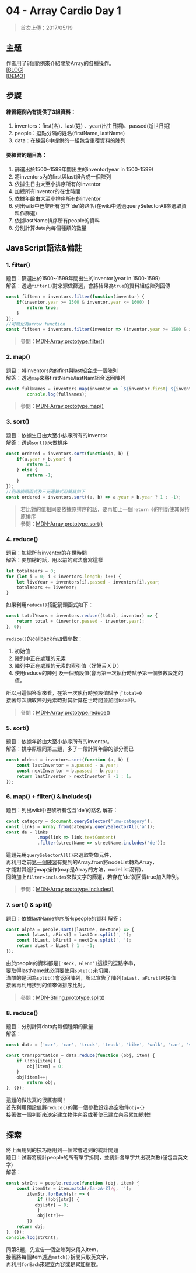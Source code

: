 # **04 - Array Cardio Day 1**
>首次上傳：2017/05/19  

## **主題**
作者用了8個範例來介紹關於Array的各種操作。  
[[BLOG]](https://guahsu.io/2017/05/JavaScript30-04-Array-Cardio-Day-1/)  
[[DEMO]](https://guahsu.io/JavaScript30/04_Array-Cardio-Day-1/index-GuaHsu.html)  

## **步驟**
#### 練習範例內有提供了3組資料：
1. inventors：first(名)、last(姓) 、year(出生日期)、passed(逝世日期)
2. people：逗點分隔的姓名(firstName, lastName)
3. data：在練習8中提供的一組包含重覆資料的陣列

#### 要練習的題目為：
1. 篩選出於1500~1599年間出生的inventor(year in 1500-1599)
2. 將inventors內的first與last組合成一個陣列
3. 依據生日由大至小排序所有的inventor
4. 加總所有inventor的在世時間
5. 依據年齡由大至小排序所有的inventor
6. 列出wiki中巴黎所有包含'de'的路名(在wiki中透過querySelectorAll來選取資料作篩選)
7. 依據lastName排序所有people的資料
8. 分別計算data內每個種類的數量

## **JavaScript語法&備註**
### **1. filter()**
題目：篩選出於1500~1599年間出生的inventor(year in 1500-1599)  
解答：透過`fifter()`對來源做篩選，會將結果為`true`的資料組成陣列回傳
````javascript
const fifteen = inventors.filter(function(inventor) {
    if(inventor.year >= 1500 & inventor.year <= 1600) {
        return true;
    }
});
//可簡化為arrow function
const fifteen = inventors.filter(inventor => (inventor.year >= 1500 & inventor.year <= 1600));
````
>參閱：[MDN-Array.prototype.filter()](https://developer.mozilla.org/en-US/docs/Web/JavaScript/Reference/Global_Objects/Array/filter)

### **2. map()**
題目：將inventors內的first與last組合成一個陣列  
解答：透過`map`來將firstName/lastNam組合返回陣列
````javascript
const fullNames = inventors.map(inventor => `${inventor.first} ${inventor.last}`);
        console.log(fullNames);
````
>參閱：[MDN-Array.prototype.map()](https://developer.mozilla.org/en-US/docs/Web/JavaScript/Reference/Global_Objects/Array/map)

### **3. sort()**
題目：依據生日由大至小排序所有的inventor  
解答：透過`sort()`來做排序
````javascript
const ordered = inventors.sort(function(a, b) {
    if(a.year > b.year) {
        return 1;
    } else {
        return -1;
    }
});
//利用箭頭函式及三元運算式可簡寫如下
const ordered = inventors.sort((a, b) => a.year > b.year ? 1 : -1);
`````
>若比對的值相同要依據原排序的話，要再加上一個`return 0`的判斷使其保持原排序  
>參閱：[MDN-Array.prototype.sort()](https://developer.mozilla.org/en-US/docs/Web/JavaScript/Reference/Global_Objects/Array/sort)  


### **4. reduce()**
題目：加總所有inventor的在世時間  
解答：要加總的話，用以前的寫法會寫這樣
````javascript
let totalYears = 0;
for (let i = 0; i < inventors.length; i++) {
    let liveYear = inventors[i].passed - inventors[i].year;
    totalYears += liveYear;
}
````
如果利用`reduce()`搭配箭頭函式如下：
````javascript
const totalYears = inventors.reduce((total, inventor) => {
    return total + (inventor.passed - inventor.year);
}, 0);
````
`redice()`的callback有四個參數：
1. 初始值
2. 陣列中正在處理的元素
3. 陣列中正在處理的元素的索引值（好饒舌ＸＤ）
4. 使用reduce的陣列
及一個預設值(會再第一次執行時賦予第一個參數設定的值。

所以用這個答案來看，在第一次執行時預設值賦予了`total=0`  
接著每次讀取陣列元素時對其計算在世時間並加回total中。
>參閱：[MDN-Array.prototype.reduce()](https://developer.mozilla.org/en-US/docs/Web/JavaScript/Reference/Global_Objects/Array/Reduce)

### **5. sort()**
題目：依據年齡由大至小排序所有的inventor。  
解答：排序原理同第三題，多了一段計算年齡的部分而已
````javascript
const oldest = inventors.sort(function (a, b) {
    const lastInventor = a.passed - a.year;
    const nextInventor = b.passed - b.year;
    return lastInventor > nextInventor ? -1 : 1;
});
````

### **6. map() + filter() & includes()**
題目：列出wiki中巴黎所有包含'de'的路名
解答：
````javascript
const category = document.querySelector('.mw-category');
const links = Array.from(category.querySelectorAll('a'));
const de = links
            .map(link => link.textContent)
            .filter(streetName => streetName.includes('de'));
````
這題先用`querySelectorAll()`來選取對象元件，  
再利用之前[第一個練習](https://github.com/guahsu/JavaScript30/tree/master/01_Java-Script-Drum-Kit)有提到的Array.from將nodeList轉為Array，  
才能對其進行map操作(map是Array的方法，nodeList沒有)，  
同時加上`filter`+`includes`來做文字的篩選，若存在’de’就回傳true加入陣列。
>參閱：[MDN-Array.prototype.includes()](https://developer.mozilla.org/en-US/docs/Web/JavaScript/Reference/Global_Objects/Array/includes)

### **7. sort() & split()**
題目：依據lastName排序所有people的資料
解答：
````javascript
const alpha = people.sort((lastOne, nextOne) => {
    const [aLast, aFirst] = lastOne.split(', ');
    const [bLast, bFirst] = nextOne.split(', ');
    return aLast > bLast ? 1 : -1;
});
````
由於people的資料都是`['Beck, Glenn’]`這樣的逗點字串，  
要取得lastName就必須要使用`split()`來切開，  
滿酷的是因為`split()`會返回陣列，所以宣告了陣列`[aLast, aFirst]`來接值  
接著再利用接到的值來做排序比對。
>參閱：[MDN-String.prototype.split()](https://developer.mozilla.org/en-US/docs/Web/JavaScript/Reference/Global_Objects/String/split)

### **8. reduce()**
題目：分別計算data內每個種類的數量  
解答：
````javascript
const data = ['car', 'car', 'truck', 'truck', 'bike', 'walk', 'car', 'van', 'bike', 'walk', 'car', 'van', 'car', 'truck', 'pogostick'];

const transportation = data.reduce(function (obj, item) {
    if (!obj[item]) {
        obj[item] = 0;
    }
    obj[item]++;
        return obj;
}, {});
````
這題的做法真的很厲害啊！  
首先利用預設值將`reduce()`的第一個參數設定為空物件`obj={}`  
接著做一個判斷來決定建立物件內容或著使已建立內容累加總數!  


## 探索
將上面用到的技巧應用到一個常會遇到的統計問題  
題目：試著將統計people的所有單字拆開，並統計各單字共出現次數(僅包含英文字)  
解答：
````javascript
const strCnt = people.reduce(function (obj, item) {
    const itemStr = item.match(/[a-zA-Z]/g, '');
        itemStr.forEach(str => {
            if (!obj[str]) {
           obj[str] = 0;
            }
            obj[str]++
        })
    return obj;
}, {});
console.log(strCnt);
````
同第8題，先宣告一個空陣列來傳入item，  
接著將每個item透過`match()`拆開只取英文字，  
再利用`forEach`來建立內容或是累加總數。

